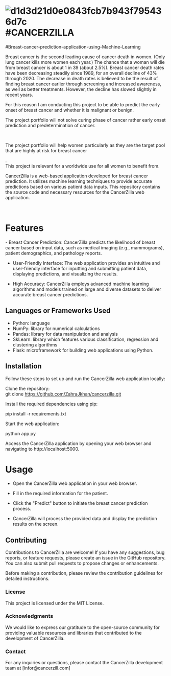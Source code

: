 # ![d1d3d21d0e0843fcb7b943f795436d7c](https://github.com/ZahraJkhan/Cancerzilla/assets/9038851/9c54781e-0920-48ff-8f73-b6fbdccbb62a)  #CANCERZILLA

#Breast-cancer-prediction-application-using-Machine-Learning

Breast cancer is the second leading cause of cancer death in women. (Only lung cancer kills more women each year.) The chance that a woman will die from breast cancer is about 1 in 39 (about 2.5%).
Breast cancer death rates have been decreasing steadily since 1989, for an overall decline of 43% through 2020. The decrease in death rates is believed to be the result of finding breast cancer earlier through screening and increased awareness, as well as better treatments. However, the decline has slowed slightly in recent years.
<p>For this reason I am conducting this project to be able to predict the early onset of breast cancer and whether it is malignant or benign.</p>
<p>The project portfolio will not solve curing phase of cancer rather early onset prediction and predetermination of cancer.</p></br>
<p>The project portfolio will help women particularly as they are the target pool that are highly at risk for breast cancer</p>.</br>
This project is relevant for a worldwide use for all women to benefit from.


<p>CancerZilla is a web-based application developed for breast cancer prediction. It utilizes machine learning techniques to provide accurate predictions based on various patient data inputs. This repository contains the source code and necessary resources for the CancerZilla web application.</p></br>

<h1>Features</h1>
 - Breast Cancer Prediction: CancerZilla predicts the likelihood of breast cancer based on input data, such as medical imaging (e.g., mammograms), patient demographics, and pathology reports.

 - User-Friendly Interface: The web application provides an intuitive and user-friendly interface for inputting and submitting patient data, displaying predictions, and visualizing the results.

 - High Accuracy: CancerZilla employs advanced machine learning algorithms and models trained on large and diverse datasets to deliver accurate breast cancer predictions.

## Languages or Frameworks Used 

  * Python: language
  * NumPy: library for numerical calculations
  * Pandas: library for data manipulation and analysis
  * SkLearn: library which features various classification, regression and clustering algorithms
  * Flask: microframework for building web applications using Python.

<h2>Installation</h2>
Follow these steps to set up and run the CancerZilla web application locally:

Clone the repository:</br>
git clone https://github.com/ZahraJkhan/cancerzilla.git<br>

Install the required dependencies using pip:

pip install -r requirements.txt

Start the web application:

python app.py

Access the CancerZilla application by opening your web browser and navigating to http://localhost:5000.

<h1>Usage</h1>

* Open the CancerZilla web application in your web browser.

* Fill in the required information for the patient.

* Click the "Predict" button to initiate the breast cancer prediction process.

* CancerZilla will process the provided data and display the prediction results on the screen.


<h2>Contributing</h2>
<p>Contributions to CancerZilla are welcome! If you have any suggestions, bug reports, or feature requests, please create an issue in the GitHub repository. You can also submit pull requests to propose changes or enhancements.

<p>Before making a contribution, please review the contribution guidelines for detailed instructions.

<h3>License</h3>
This project is licensed under the MIT License.

<h3>Acknowledgments</h3>
We would like to express our gratitude to the open-source community for providing valuable resources and libraries that contributed to the development of CancerZilla.

<h3>Contact</h3>
For any inquiries or questions, please contact the CancerZilla development team at [infor@cancerzill.com]

